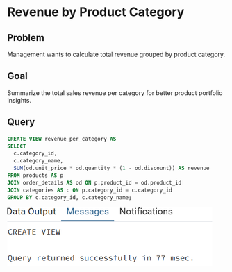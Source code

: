 # Revenue by Product Category

## Problem
Management wants to calculate total revenue grouped by product category.

## Goal
Summarize the total sales revenue per category for better product portfolio insights.

## Query
```sql
CREATE VIEW revenue_per_category AS
SELECT 
  c.category_id, 
  c.category_name, 
  SUM(od.unit_price * od.quantity * (1 - od.discount)) AS revenue
FROM products AS p
JOIN order_details AS od ON p.product_id = od.product_id
JOIN categories AS c ON p.category_id = c.category_id
GROUP BY c.category_id, c.category_name;
```

![Revenue By Category](../images/revenue_by_category.png)
